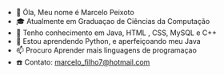 - 👋 Óla, Meu nome é Marcelo Peixoto
- 🎓 Atualmente em Graduaçao de Ciências da Computação
- 👀 Tenho conhecimento em Java, HTML , CSS, MySQL e C++
- 🌱 Estou aprendendo Python, e aperfeiçoando meu Java
- 📫 Procuro Aprender mais linguagens de programaçao
- ☎️ Contato: marcelo_filho7@hotmail.com

<!---
Marcelo-Peixoto18/Marcelo-Peixoto18 is a ✨ special ✨ repository because its `README.md` (this file) appears on your GitHub profile.
You can click the Preview link to take a look at your changes.
--->
